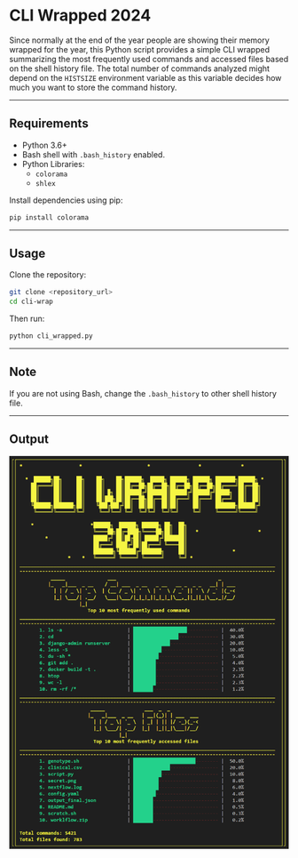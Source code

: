 # CLI Wrapped 2024

Since normally at the end of the year people are showing their memory wrapped for the year, this Python script provides a simple CLI wrapped summarizing the most frequently used commands and accessed files based on the shell history file. The total number of commands analyzed might depend on the `HISTSIZE` environment variable as this variable decides how much you want to store the command history.

---

## Requirements

- Python 3.6+
- Bash shell with `.bash_history` enabled.
- Python Libraries:
  - `colorama`
  - `shlex`

Install dependencies using pip:

```bash
pip install colorama 
```
---

## Usage
Clone the repository:
```bash
git clone <repository_url>
cd cli-wrap
```
Then run:
```bash
python cli_wrapped.py
```
---

## Note
If you are not using Bash, change the `.bash_history` to other shell history file.

---
## Output
![alt text](image.png)
